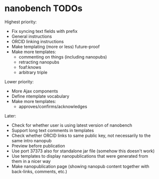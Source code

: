 nanobench TODOs
===============

Highest priority:

- Fix syncing text fields with prefix
- General instructions
- ORCID linking instructions
- Make templating (more or less) future-proof
- Make more templates:
  - commenting on things (including nanopubs)
  - retracting nanopubs
  - foaf:knows
  - arbitrary triple

Lower priority:

- More Ajax components
- Define ntemplate vocabulary
- Make more templates:
  - approves/confirms/acknowledges

Later:

- Check for whether user is using latest version of nanobench
- Support long text comments in templates
- Check whether ORCID links to same public key, not necessarily to the same intro nanopub
- Preview before publication
- Use port 37373 also for standalone jar file (somehow this doesn't work)
- Use templates to display nanopublications that were generated from them in a nicer way
- Make nanopublication page (showing nanopub content together with back-links, comments, etc.)
